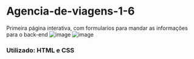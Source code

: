 # Agencia-de-viagens-1-6
Primeira página interativa, com formularios para mandar as informações para o back-end
![image](https://user-images.githubusercontent.com/108600122/193063090-fcaa50fa-0e06-4444-ae8c-691994537d6e.png)
![image](https://user-images.githubusercontent.com/108600122/193063120-21716b3b-1277-4d2f-9ae0-8fbcea8af8d3.png)
### Utilizado: HTML e CSS ###
